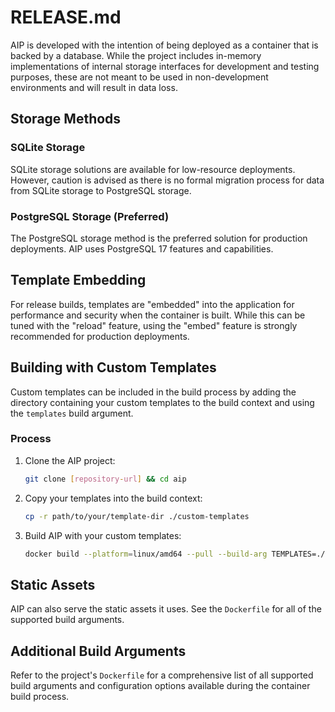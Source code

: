 # RELEASE.md

AIP is developed with the intention of being deployed as a container that is backed by a database. While the project includes in-memory implementations of internal storage interfaces for development and testing purposes, these are not meant to be used in non-development environments and will result in data loss.

## Storage Methods

### SQLite Storage
SQLite storage solutions are available for low-resource deployments. However, caution is advised as there is no formal migration process for data from SQLite storage to PostgreSQL storage.

### PostgreSQL Storage (Preferred)
The PostgreSQL storage method is the preferred solution for production deployments. AIP uses PostgreSQL 17 features and capabilities.

## Template Embedding

For release builds, templates are "embedded" into the application for performance and security when the container is built. While this can be tuned with the "reload" feature, using the "embed" feature is strongly recommended for production deployments.

## Building with Custom Templates

Custom templates can be included in the build process by adding the directory containing your custom templates to the build context and using the `templates` build argument.

### Process

1. Clone the AIP project:
   ```bash
   git clone [repository-url] && cd aip
   ```

2. Copy your templates into the build context:
   ```bash
   cp -r path/to/your/template-dir ./custom-templates
   ```

3. Build AIP with your custom templates:
   ```bash
   docker build --platform=linux/amd64 --pull --build-arg TEMPLATES=./custom-templates -t aip:version_custom .
   ```

## Static Assets

AIP can also serve the static assets it uses. See the `Dockerfile` for all of the supported build arguments.

## Additional Build Arguments

Refer to the project's `Dockerfile` for a comprehensive list of all supported build arguments and configuration options available during the container build process.